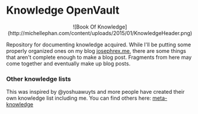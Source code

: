 Knowledge OpenVault
====================

<div align="center">
![Book Of Knowledge](http://michellephan.com/content/uploads/2015/01/KnowledgeHeader.png)
</div>

Repository for documenting knowledge acquired. While I'll be putting some properly organized ones
on my blog [josephrex.me](https://josephrex.me), there are some things that aren't
complete enough to make a blog post. Fragments from here may come together and eventually
make up blog posts.

### Other knowledge lists
This was inspired by @yoshuawuyts and more people have created their own knowledge list including me.
You can find others here: [meta-knowledge](https://github.com/RichardLitt/meta-knowledge)


